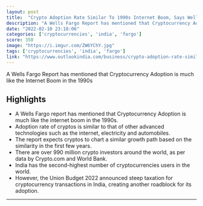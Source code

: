 ```yaml
---
layout: post
title:  "Crypto Adoption Rate Similar To 1990s Internet Boom, Says Wells Fargo Report"
description: "A Wells Fargo Report has mentioned that Cryptocurrency Adoption is much like the Internet Boom in the 1990s"
date: "2022-02-10 23:18:06"
categories: ['cryptocurrencies', 'india', 'fargo']
score: 350
image: "https://i.imgur.com/ZW6YChY.jpg"
tags: ['cryptocurrencies', 'india', 'fargo']
link: "https://www.outlookindia.com/business/crypto-adoption-rate-similar-to-1990s-internet-boom-says-wells-fargo-report-news-121823"
---
```


A Wells Fargo Report has mentioned that Cryptocurrency Adoption is much like the Internet Boom in the 1990s

## Highlights

- A Wells Fargo report has mentioned that Cryptocurrency Adoption is much like the internet boom in the 1990s.
- Adoption rate of cryptos is similar to that of other advanced technologies such as the internet, electricity and automobiles.
- The report expects cryptos to chart a similar growth path based on the similarity in the first few years.
- There are over 990 million crypto investors around the world, as per data by Crypto.com and World Bank.
- India has the second-highest number of cryptocurrencies users in the world.
- However, the Union Budget 2022 announced steep taxation for cryptocurrency transactions in India, creating another roadblock for its adoption.

---
